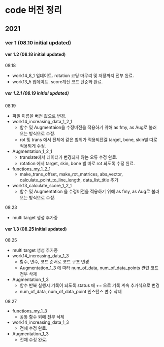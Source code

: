 # code 버전 정리
## 2021
### ver 1 (08.10 initial updated) 
#### ver 1.2 (08.18 initial updated)
08.18
- work14_8_1 업데이트. rotation 코딩 마무리 및 저장까지 전부 완료.
- work13_5 업데이트. score계산 코드 단순화 완료.
##### ver 1.2.1 (08.19 initial updated)
08.19
- 파일 이름을 버전 값으로 변경.
- work14_increasing_data_1_2_1
  - 함수 및 Augmentaion을 수정버전을 적용하기 위해 as fmy, as Aug로 불러오는 방식으로 수정.
  - rot 및 trans 에서 전체에 같은 범위가 적용되던걸 target, bone, skin별 따로 적용되게 수정.
- Augmentation_1_2_1
  - translate에서 데이터가 변경되지 않는 오류 수정 완료.
  - rotation 에서 target, skin, bone 별 따로 rot 되도록 수정 완료.
- functions_my_1_2_1
  - make_trans_offset, make_rot_matrices, abs_vector, calculate_point_to_line_length, data_list_title 추가
- work13_calculate_score_1_2_1
  - 함수 및 Augmentation 을 수정버전을 적용하기 위해 as fmy, as Aug로 불러오는 방식으로 수정.

08.23
- multi target 생성 추가중

#### ver 1.3 (08.25 initial updated)
08.25
- multi target 생성 추가중
- work14_increasing_data_1_3 
  - 함수, 변수, 코드 순서로 코드 구조 변경
  - Augmentation_1_3 에 따라 num_of_data, num_of_data_points 관련 코드 전부 삭제
- Augmentation_1_3  
  - 함수 반복 실행시 기록이 되도록 status 에 += 으로 기록 계속 추가식으로 변경
  - num_of_data, num_of_data_point 인스턴스 변수 삭제

08.27
- functions_my_1_3
  - 공통 함수 외에 전부 삭제
- work14_increasing_data_1_3 
  - 전체 수정 완료.
- Augmentation_1_3 
  - 전체 수정 완료.